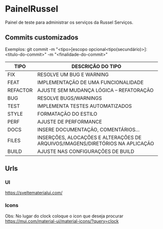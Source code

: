 # PainelRussel

Painel de teste para administrar os serviços da Russel Serviços.

## Commits customizados

Exemplos: git commit -m "\<tipo>[escopo opcional\<tipo(secundário)>]: \<titulo-do-commit>" -m "\<finalidade-do-commit>"

| TIPO     | DESCRIÇÃO DO TIPO                                                             |
| -------- | ----------------------------------------------------------------------------- |
| FIX      | RESOLVE UM BUG E WARNING                                                      |
| FEAT     | IMPLEMENTAÇÃO DE UMA FUNCIONALIDADE                                           |
| REFACTOR | AJUSTE SEM MUDANÇA LÓGICA – REFATORAÇÃO                                       |
| BUG      | RESOLVE BUGS/WARNINGS                                                         |
| TEST     | IMPLEMENTA TESTES AUTOMATIZADOS                                               |
| STYLE    | FORMATAÇÃO DO ESTILO                                                          |
| PERF     | AJUSTE DE PERFORMANCE                                                         |
| DOCS     | INSERE DOCUMENTAÇÃO, COMENTÁRIOS…                                             |
| FILES    | INSERÇÕES, ALOCAÇÕES E ALTERAÇÕES DE ARQUIVOS/IMAGENS/DIRETÓRIOS NA APLICAÇÃO |
| BUILD    | AJUSTE NAS CONFIGURAÇÕES DE BUILD                                             |

## Urls

### UI

https://sveltematerialui.com/

### Icons

Obs: No lugar do clock coloque o icon que deseja procurar
https://mui.com/material-ui/material-icons/?query=clock
